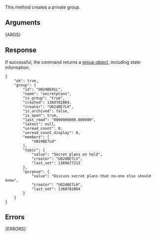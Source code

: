 This method creates a private group.


## Arguments

{ARGS}


## Response

If successful, the command returns a [group object](/types/group), including state information:

    {
        "ok": true,
        "group": {
            "id": "G024BE91L",
            "name": "secretplans",
            "is_group": "true",
            "created": 1360782804,
            "creator": "U024BE7LH",
            "is_archived": false,
            "is_open": true,
            "last_read": "0000000000.000000",
            "latest": null,
            "unread_count": 0,
            "unread_count_display": 0,
            "members": [
                "U024BE7LH"
            ],
            "topic": {
                "value": "Secret plans on hold",
                "creator": "U024BE7LV",
                "last_set": 1369677212
            },
            "purpose": {
                "value": "Discuss secret plans that no-one else should know",
                "creator": "U024BE7LH",
                "last_set": 1360782804
            }
        }
    }


## Errors

{ERRORS}


